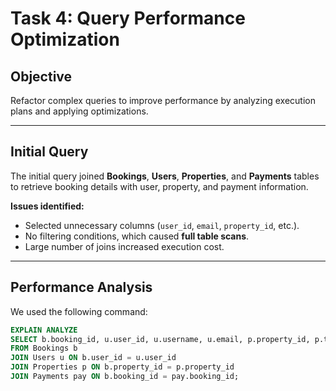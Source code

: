 # Task 4: Query Performance Optimization

## Objective
Refactor complex queries to improve performance by analyzing execution plans and applying optimizations.

---

## Initial Query
The initial query joined **Bookings**, **Users**, **Properties**, and **Payments** tables to retrieve booking details with user, property, and payment information.

**Issues identified:**
- Selected unnecessary columns (`user_id`, `email`, `property_id`, etc.).
- No filtering conditions, which caused **full table scans**.
- Large number of joins increased execution cost.

---

## Performance Analysis
We used the following command:

```sql
EXPLAIN ANALYZE
SELECT b.booking_id, u.user_id, u.username, u.email, p.property_id, p.title, pay.payment_id, pay.amount, pay.status
FROM Bookings b
JOIN Users u ON b.user_id = u.user_id
JOIN Properties p ON b.property_id = p.property_id
JOIN Payments pay ON b.booking_id = pay.booking_id;
